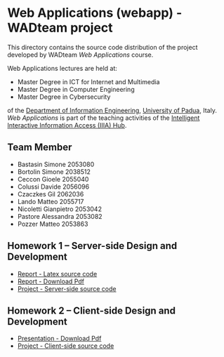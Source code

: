 # Web Applications (webapp) - WADteam project

This directory contains the source code distribution of the project developed by WADteam *Web Applications* course.

Web Applications lectures are held at:

* Master Degree in ICT for Internet and Multimedia
* Master Degree in Computer Engineering
* Master Degree in Cybersecurity

of the  [Department of Information Engineering](https://www.dei.unipd.it/en/), [University of Padua](https://www.unipd.it/en/), Italy. *Web Applications* is part of the teaching activities of the [Intelligent Interactive Information Access (IIIA) Hub](http://iiia.dei.unipd.it/).

## Team Member

* Bastasin Simone 2053080
* Bortolin Simone 2038512
* Ceccon Gioele 2055040
* Colussi Davide 2056096
* Czaczkes Gil 2062036
* Lando Matteo 2055717
* Nicoletti Gianpietro 2053042
* Pastore Alessandra 2053082
* Pozzer Matteo 2053863

## Homework 1 – Server-side Design and Development

* [Report - Latex source code](https://bitbucket.org/upd-dei-stud-prj/wa2122-wadteam/src/master/Homework1/)
* [Report - Download Pdf](https://bitbucket.org/upd-dei-stud-prj/wa2122-wadteam/raw/master/Homework1/main.pdf)
* [Project - Server-side source code](https://bitbucket.org/upd-dei-stud-prj/wa2122-wadteam/src/master/Homework1-Project/)

## Homework 2 – Client-side Design and Development

* [Presentation - Download Pdf](https://bitbucket.org/upd-dei-stud-prj/wa2122-wadteam/raw/master/WADTeam-Presentation.pdf)
* [Project - Client-side source code](https://bitbucket.org/upd-dei-stud-prj/wa2122-wadteam/src/master/Homework2-Project/)

